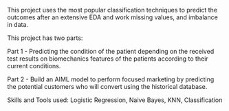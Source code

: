 This project uses the most popular classification techniques to predict the outcomes after an extensive EDA and work missing values, and imbalance in data.

This project has two parts:

Part 1 - Predicting the condition of the patient depending on the received test results on biomechanics features of the patients according to their current conditions.

Part 2 - Build an AIML model to perform focused marketing by predicting the potential customers who will convert using the historical database.



Skills and Tools used: Logistic Regression, Naive Bayes, KNN, Classification
